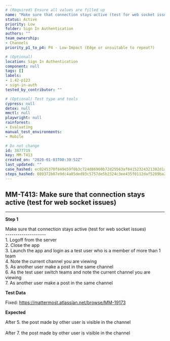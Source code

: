 ```yaml
---
# (Required) Ensure all values are filled up
name: "Make sure that connection stays active (test for web socket issues)"
status: Active
priority: Low
folder: Sign In Authentication
authors: ""
team_ownership:
- Channels
priority_p1_to_p4: P4 - Low-Impact (Edge or unsuitable to repeat?)

# (Optional)
location: Sign In Authentication
component: null
tags: []
labels:
- 1.42-p123
- sign-in-auth
tested_by_contributor: ""

# (Optional) Test type and tools
cypress: null
detox: null
mmctl: null
playwright: null
rainforest:
- Evaluating
manual_test_environments:
- Mobile

# Do not change
id: 3877719
key: MM-T413
created_on: "2020-01-03T00:39:52Z"
last_updated: ""
case_hashed: ec0245370f849e59f0b3c724d86960b72d25563af84152324321382d1ad68a5fea4745bfa6b6303ebb782fd605a1cd46
steps_hashed: 089372b07e9dc4a05ded93c5757de5b2324c3ee435f0112daf5289ba2d762ea56519e12c89158e28df1a116639abc7a3
---
```


<!-- (Auto-generated) Based on frontmatter's "key" and "name" -->

## MM-T413: Make sure that connection stays active (test for web socket issues)

---

**Step 1**

Make sure that connection stays active (test for web socket issues)\
\--------------------\
1\. Logoff from the server\
2\. Close the app\
3\. Launch the app and login as a test user who is a member of more than 1 team\
4\. Note the current channel you are viewing\
5\. As another user make a post in the same channel\
6\. As the test user switch teams and note the current channel you are viewing\
7\. As another user make a post in the same channel

**Test Data**

Fixed: <https://mattermost.atlassian.net/browse/MM-19173>

**Expected**

After 5. the post made by other user is visible in the channel\
\
After 7. the post made by other user is visible in the channel
